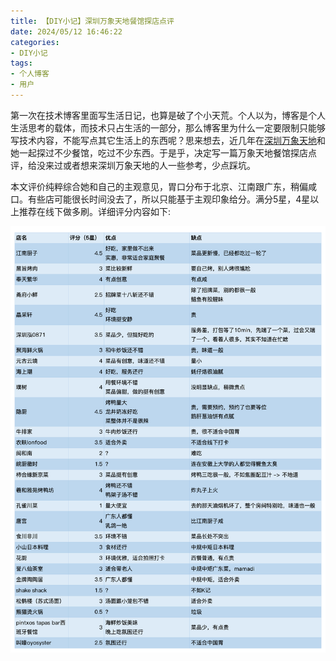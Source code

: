 ```yaml
---
title: 【DIY小记】深圳万象天地餐馆探店点评
date: 2024/05/12 16:46:22
categories:
- DIY小记
tags:
- 个人博客
- 用户
---
```


第一次在技术博客里面写生活日记，也算是破了个小天荒。个人以为，博客是个人生活思考的载体，而技术只占生活的一部分，那么博客里为什么一定要限制只能够写技术内容，不能写点其它生活上的东西呢？思来想去，近几年在[深圳万象天地](https://baike.baidu.com/item/%E4%B8%87%E8%B1%A1%E5%A4%A9%E5%9C%B0/10678598)和她一起探过不少餐馆，吃过不少东西。于是乎，决定写一篇万象天地餐馆探店点评，给没来过或者想来深圳万象天地的人一些参考，少点踩坑。

本文评价纯粹综合她和自己的主观意见，胃口分布于北京、江南跟广东，稍偏咸口。有些店可能很长时间没去了，所以只能基于主观印象给分。满分5星，4星以上推荐在线下做多刷。详细评分内容如下:

<!-- more -->

![评分表格](/uploads/diymemo/sz_wxtd/wxtd_score.png)